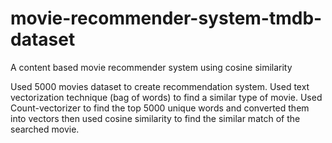 # movie-recommender-system-tmdb-dataset
A content based movie recommender system using cosine similarity

Used 5000 movies dataset to create recommendation system.
Used text vectorization technique (bag of words) to find a similar type of movie.
Used Count-vectorizer to find the top 5000 unique words and converted them into vectors then used cosine similarity to find the similar match of the searched movie.
